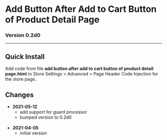 # Add Button After Add to Cart Button of Product Detail Page

### Version 0.2d0

---

## Quick Install

Add code from file **add button after add to cart button of product detail page.html**
to Store Settings > Advanced > Page Header Code Injection for the store page.

## Changes

<ul>
  <li>
    <strong>
      2021-05-12
      </strong>
    <ul>
      <li>
        add support for guard processor
        </li>
      <li>
        bumped version to 0.2d0
        </li>
      </ul>
    <br>
    </li>
  <li>
    <strong>
      2021-04-05
      </strong>
    <ul>
      <li>
        initial version
        </li>
      </ul>
    </li>
  </ul>
